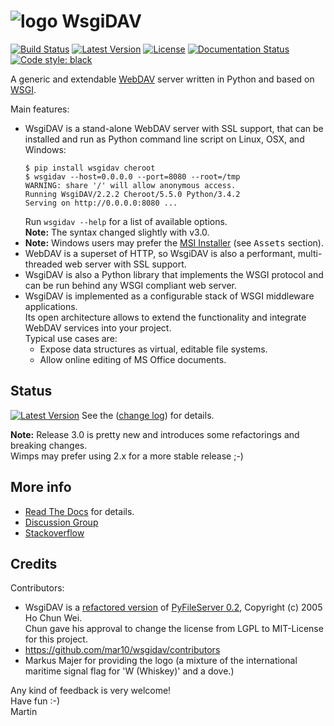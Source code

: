 # ![logo](https://raw.githubusercontent.com/mar10/wsgidav/master/doc/logo.png) WsgiDAV
[![Build Status](https://travis-ci.org/mar10/wsgidav.svg?branch=master)](https://travis-ci.org/mar10/wsgidav)
[![Latest Version](https://img.shields.io/pypi/v/wsgidav.svg)](https://pypi.python.org/pypi/WsgiDAV/)
[![License](https://img.shields.io/pypi/l/wsgidav.svg)](https://github.com/mar10/wsgidav/blob/master/LICENSE)
[![Documentation Status](https://readthedocs.org/projects/wsgidav/badge/?version=latest)](http://wsgidav.readthedocs.io/)
[![Code style: black](https://img.shields.io/badge/code%20style-black-000000.svg)](https://github.com/ambv/black)

A generic and extendable [WebDAV](http://www.ietf.org/rfc/rfc4918.txt) server
written in Python and based on [WSGI](http://www.python.org/dev/peps/pep-3333/).

Main features:

  - WsgiDAV is a stand-alone WebDAV server with SSL support, that can be
    installed and run as Python command line script on Linux, OSX, and Windows:<br>
    ```
    $ pip install wsgidav cheroot
    $ wsgidav --host=0.0.0.0 --port=8080 --root=/tmp
    WARNING: share '/' will allow anonymous access.
    Running WsgiDAV/2.2.2 Cheroot/5.5.0 Python/3.4.2
    Serving on http://0.0.0.0:8080 ...
    ```
    Run `wsgidav --help` for a list of available options.<br>
    **Note:** The syntax changed slightly with v3.0.
  - **Note:** Windows users may prefer the
    [MSI Installer](https://github.com/mar10/wsgidav/releases/latest)
    (see <kbd>Assets</kbd> section).
  - WebDAV is a superset of HTTP, so WsgiDAV is also a performant, multi-threaded
    web server with SSL support.
  - WsgiDAV is also a Python library that implements the WSGI protocol and can
	  be run behind any WSGI compliant web server.<br>
  - WsgiDAV is implemented as a configurable stack of WSGI middleware
    applications.<br>
    Its open architecture allows to extend the functionality and integrate
    WebDAV services into your project.<br>
  	Typical use cases are:
  	- Expose data structures as virtual, editable file systems.
  	- Allow online editing of MS Office documents.


## Status

[![Latest Version](https://img.shields.io/pypi/v/wsgidav.svg)](https://pypi.python.org/pypi/WsgiDAV/)
See the ([change log](https://github.com/mar10/wsgidav/blob/master/CHANGELOG.md)) for details.

**Note:** Release 3.0 is pretty new and introduces some refactorings and breaking changes.<br>
Wimps may prefer using 2.x for a more stable release ;-)


## More info

  * [Read The Docs](http://wsgidav.rtfd.org) for details.
  * [Discussion Group](https://groups.google.com/forum/#!forum/wsgidav)
  * [Stackoverflow](http://stackoverflow.com/questions/tagged/wsgidav)


## Credits

Contributors:

  * WsgiDAV is a [refactored version](https://github.com/mar10/wsgidav/blob/master/doc/changelog04.md)
    of [PyFileServer 0.2](https://github.com/cwho/pyfileserver),
    Copyright (c) 2005 Ho Chun Wei.<br>
    Chun gave his approval to change the license from LGPL to MIT-License for
    this project.
  * <https://github.com/mar10/wsgidav/contributors>
  * Markus Majer for providing the logo (a mixture of the international
    maritime signal flag for 'W (Whiskey)' and a dove.)


Any kind of feedback is very welcome!<br>
Have fun  :-)<br>
Martin
